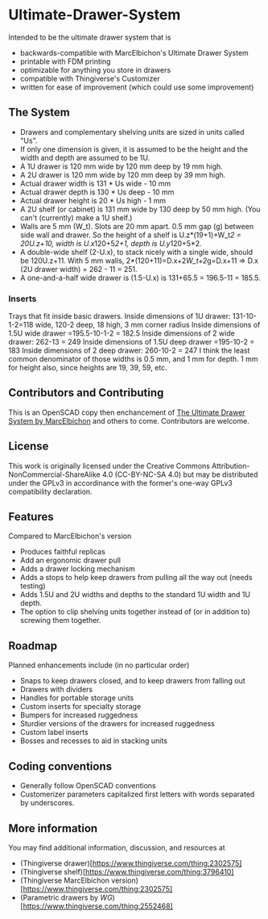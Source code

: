 # Ultimate-Drawer-System
Intended to be the ultimate drawer system that is
* backwards-compatible with MarcElbichon's Ultimate Drawer System
* printable with FDM printing
* optimizable for anything you store in drawers
* compatible with Thingiverse's Customizer
* written for ease of improvement (which could use some improvement)


## The System
* Drawers and complementary shelving units are sized in units called "Us".
* If only one dimension is given, it is assumed to be the height and the width and depth are assumed to be 1U.
* A 1U drawer is 120 mm wide by 120 mm deep by 19 mm high.
* A 2U drawer is 120 mm wide by 120 mm deep by 39 mm high.
* Actual drawer width is 131 * Us wide - 10 mm
* Actual drawer depth is 130 * Us deep - 10 mm
* Actual drawer height is 20 * Us high - 1 mm
* A 2U shelf (or cabinet) is 131 mm wide by 130 deep by 50 mm high. (You can't (currently) make a 1U shelf.)
* Walls are 5 mm (W_t). Slots are 20 mm apart. 0.5 mm gap (g) between side wall and drawer. 
  So the height of a shelf is U.z*(19+1)+W_t*2 = 20U.z+10, width is U.x*120+5*2+1, depth is U.y*120+5*2.
* A double-wide shelf (2-U.x), to stack nicely with a single wide, should be 
  120U.z+11. With 5 mm walls, 2*(120+11)=D.x+2*W_t+2*g=D.x+11 => D.x (2U drawer width) = 262 - 11 = 251.
* A one-and-a-half wide drawer is (1.5-U.x) is 131+65.5 = 196.5-11 = 185.5.

### Inserts
Trays that fit inside basic drawers. 
Inside dimensions of 1U drawer: 131-10-1-2=118 wide, 120-2 deep, 18 high, 3 mm corner radius
Inside dimensions of 1.5U wide drawer =195.5-10-1-2 = 182.5
Inside dimensions of 2 wide drawer: 262-13 = 249
Inside dimensions of 1.5U deep drawer =195-10-2 = 183
Inside dimensions of 2 deep drawer: 260-10-2 = 247
I think the least common denominator of those widths is 0.5 mm, and 1 mm for depth. 1 mm for height also, since heights are 19, 39, 59, etc.



## Contributors and Contributing
This is an OpenSCAD copy then enchancement of [The Ultimate Drawer System by MarcElbichon](https://www.thingiverse.com/thing:2302575) and others to come. Contributors are welcome.

## License
This work is originally licensed under the Creative Commons Attribution-NonCommercial-ShareAlike 4.0 (CC-BY-NC-SA 4.0) but may be distributed under the GPLv3 in accordinance with the former's one-way GPLv3 compatibility declaration.

## Features
Compared to MarcElbichon's version
* Produces faithful replicas
* Add an ergonomic drawer pull
* Adds a drawer locking mechanism
* Adds a stops to help keep drawers from pulling all the way out (needs testing)
* Adds 1.5U and 2U widths and depths to the standard 1U width and 1U depth.
* The option to clip shelving units together instead of (or in addition to) screwing them together.

## Roadmap
Planned enhancements include (in no particular order)
* Snaps to keep drawers closed, and to keep drawers from falling out
* Drawers with dividers
* Handles for portable storage units
* Custom inserts for specialty storage
* Bumpers for increased ruggedness
* Sturdier versions of the drawers for increased ruggedness
* Custom label inserts
* Bosses and recesses to aid in stacking units

## Coding conventions
* Generally follow OpenSCAD conventions
* Customerizer parameters capitalized first letters with words separated by underscores.

## More information
You may find additional information, discussion, and resources at
* (Thingiverse drawer)[https://www.thingiverse.com/thing:2302575]
* (Thingiverse shelf)[https://www.thingiverse.com/thing:3796410]
* (Thingiverse MarcElbichon version)[https://www.thingiverse.com/thing:2302575]
* (Parametric drawers by _WG_)[https://www.thingiverse.com/thing:2552468]
